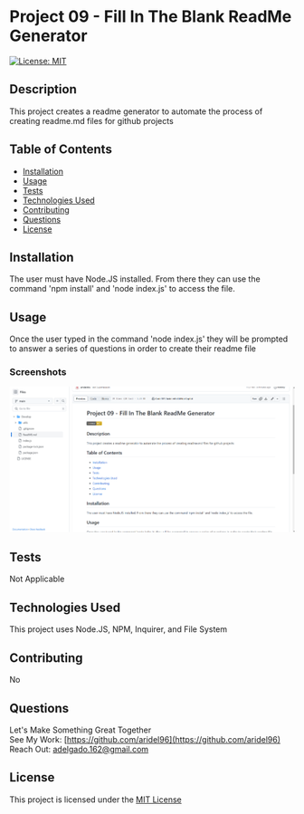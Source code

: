 
  # Project 09 - Fill In The Blank ReadMe Generator
  [![License: MIT](https://img.shields.io/badge/License-MIT-yellow.svg)](https://opensource.org/licenses/MIT)

  ## Description
  This project creates a readme generator to automate the process of creating readme.md files for github projects

  ## Table of Contents
  - [Installation](#Installation)
  - [Usage](#Usage)
  - [Tests](#Tests)
  - [Technologies Used](#Technologies-Used)
  - [Contributing](#Contributing)
  - [Questions](#Questions)
  - [License](#License)

  ## Installation
  The user must have Node.JS installed. From there they can use the command 'npm install' and 'node index.js' to access the  file.

  ## Usage
  Once the user typed in the command 'node index.js' they will be prompted to answer a series of questions in order to create their readme file

  ### Screenshots
  ![ReadMe file](/Screenshot%202023-09-19%20002505.png)

  ## Tests
  Not Applicable

  ## Technologies Used
  This project uses Node.JS, NPM, Inquirer, and File System

  ## Contributing 
  No

  ## Questions
  Let's Make Something Great Together   
  See My Work: [https://github.com/aridel96](https://github.com/aridel96)   
  Reach Out: [adelgado.162@gmail.com](mailto:adelgado.162@gmail.com)   


  ## License 
  This project is licensed under the [MIT License](https://choosealicense.com/licenses/mit/)
